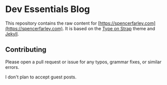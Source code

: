 # Dev Essentials Blog 

This repository contains the raw content for [https://spencerfarley.com](https://spencerfarley.com). 
It is based on the [Type on Strap](https://rubygems.org/gems/type-on-strap) theme and [Jekyll](https://jekyllrb.com/docs/installation/).

## Contributing

Please open a pull request or issue for any typos, grammar fixes, or similar errors.

I don't plan to accept guest posts.